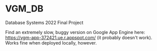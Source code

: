 # VGM_DB
Database Systems 2022 Final Project

Find an extremely slow, buggy version on Google App Engine here: https://vgm-app-372421.ue.r.appspot.com/ (it probably doesn't work). Works fine when deployed locally, however.
